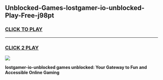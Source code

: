 
## Unblocked-Games-lostgamer-io-unblocked-Play-Free-j98pt
<h3>
<a href="https://premium76.site?title=lostgamer-io-unblocked&ref=18A">CLICK TO PLAY</a></h3>
<hr>

<h3>
<a href="https://premium76.site?title=lostgamer-io-unblocked&ref=18A">CLICK 2 PLAY</a>
  
</h3>

<a href="https://premium76.site?title=lostgamer-io-unblocked&ref=18A"><img src="https://clearcache.store/games.png"></a>


**lostgamer-io-unblocked games unblocked: Your Gateway to Fun and Accessible Online Gaming**
